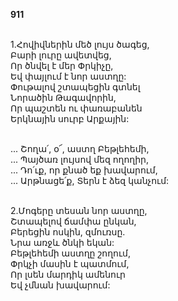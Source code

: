 **911**

\
1.Հովիվներին մեծ լույս ծագեց,\
Բարի լուրը ավետվեց,\
Որ ծնվել է մեր Փրկիչը,\
Եվ փայլում է նոր աստղը:\
Փութալով շտապեցին գտնել\
Նորածին Թագավորին,\
Որ պաշտեն ու փառաբանեն\
Երկնային սուրբ Արքային:

\
 ... Շողա՛, օ՜, աստղ Բեթլեհեմի,\
 ... Պայծառ լույսով մեզ ողողիր,\
 ... Դո՛ւք, որ քնած եք խավարում,\
 ... Արթնացե՛ք, Տերն է ձեզ կանչում:

\
2.Մոգերը տեսան նոր աստղը,\
Շտապելով ճամփա ընկան,\
Բերեցին ոսկին, զմուռսը.\
Նրա առջև ծնկի եկան:\
Բեթլեհեմի աստղը շողում,\
Փրկչի մասին է պատմում,\
Որ լսեն մարդիկ ամենուր\
Եվ չմնան խավարում:
